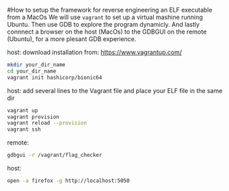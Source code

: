 #How to setup the framework for reverse engineering an ELF executable from a MacOs
We will use `vagrant` to set up a virtual mashine running Ubuntu. Then use GDB to explore the program dynamicly. 
And lastly connnect a browser on the host (MacOs) to the GDBGUI on the remote (Ubuntu), for a more plesant GDB experience.


host: 
download installation from: https://www.vagrantup.com/


``` bash
mkdir your_dir_name
cd your_dir_name
vagrant init hashicorp/bionic64
```

host: add several lines to the Vagrant file and 
	  place your ELF file in the same dir
``` bash
vagrant up
vagrant provision
vagrant reload --provision
vagrant ssh
```


remote:
``` bash
gdbgui -r /vagrant/flag_checker
```



host:
``` bash
open -a firefox -g http://localhost:5050
```
